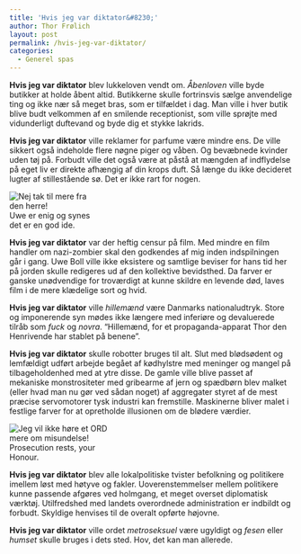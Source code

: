```yaml
---
title: 'Hvis jeg var diktator&#8230;'
author: Thor Frølich
layout: post
permalink: /hvis-jeg-var-diktator/
categories:
  - Generel spas
---
```

**Hvis jeg var diktator** blev lukkeloven vendt om. *Åbenloven* ville byde butikker at holde åbent altid. Butikkerne skulle fortrinsvis sælge anvendelige ting og ikke nær så meget bras, som er tilfældet i dag. Man ville i hver butik blive budt velkommen af en smilende receptionist, som ville sprøjte med vidunderligt duftevand og byde dig et stykke lakrids.

**Hvis jeg var diktator** ville reklamer for parfume være mindre ens. De ville sikkert også indeholde flere nøgne piger og våben. Og bevæbnede kvinder uden tøj på. Forbudt ville det også være at påstå at mængden af indflydelse på eget liv er direkte afhængig af din krops duft. Så længe du ikke decideret lugter af stillestående sø. Det er ikke rart for nogen.

<div class="bitImage bitLeft" style="width: 148px">
  <img src="http://www.abekat.net/images/boll_01.jpg" alt="Nej tak til mere fra den herre!" /><br /> Uwe er enig og synes det er en god ide.
</div>

**Hvis jeg var diktator** var der heftig censur på film. Med mindre en film handler om nazi-zombier skal den godkendes af mig inden indspilningen går i gang. Uwe Boll ville ikke eksistere og samtlige beviser for hans tid her på jorden skulle redigeres ud af den kollektive bevidsthed. Da farver er ganske unødvendige for troværdigt at kunne skildre en levende død, laves film i de mere klædelige sort og hvid.

**Hvis jeg var diktator** ville *hillemænd* være Danmarks nationaludtryk. Store og imponerende syn mødes ikke længere med inferiøre og devaluerede tilråb som *fuck* og *novra*. “Hillemænd, for et propaganda-apparat Thor den Henrivende har stablet på benene”.

**Hvis jeg var diktator** skulle robotter bruges til alt. Slut med blødsødent og lemfældigt udført arbejde begået af kødhylstre med meninger og mangel på tilbageholdenhed med at ytre disse. De gamle ville blive passet af mekaniske monstrositeter med gribearme af jern og spædbørn blev malket (eller hvad man nu gør ved sådan noget) af aggregater styret af de mest præcise servomotorer tysk industri kan fremstille. Maskinerne bliver malet i festlige farver for at opretholde illusionen om de blødere værdier.

<div class="bitImage bitRight" style="width: 208px">
  <img src="http://www.abekat.net/images/metrosexual_01.jpg" alt="Jeg vil ikke høre et ORD mere om misundelse!" /><br /> Prosecution rests, your Honour.
</div>

**Hvis jeg var diktator** blev alle lokalpolitiske tvister befolkning og politikere imellem løst med høtyve og fakler. Uoverenstemmelser mellem politikere kunne passende afgøres ved holmgang, et meget overset diplomatisk værktøj. Utilfredshed med landets overordnede administration er indbildt og forbudt. Skyldige henvises til de overalt opførte højovne.

**Hvis jeg var diktator** ville ordet *metroseksuel* være ugyldigt og *fesen* eller *humset* skulle bruges i dets sted. Hov, det kan man allerede.